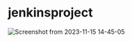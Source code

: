 # jenkinsproject

![Screenshot from 2023-11-15 14-45-05](https://github.com/NourFrioui/jenkinsproject/assets/123936894/1b61b927-1873-4b43-8fd2-2298f67a5762)

